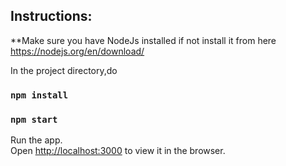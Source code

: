 
## Instructions:

**Make sure you have NodeJs installed if not install it from here https://nodejs.org/en/download/  

In the project directory,do
### `npm install`

### `npm start`

Run the app.<br />
Open [http://localhost:3000](http://localhost:3000) to view it in the browser.


